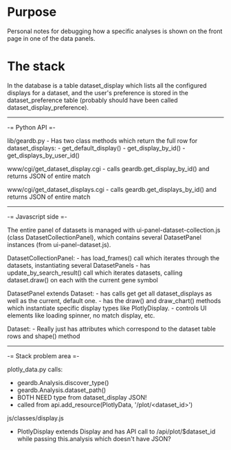 # Purpose

Personal notes for debugging how a specific analyses is shown on the front page in one of the data panels.

# The stack

In the database is a table dataset_display which lists all the configured displays for a dataset, and the user's preference is stored in the dataset_preference table (probably should have been called dataset_display_preference).

----------------
-= Python API =-

lib/geardb.py
    - Has two class methods which return the full row for dataset_displays:
      - get_default_display()
      - get_display_by_id()
      - get_displays_by_user_id()

www/cgi/get_dataset_display.cgi
    - calls geardb.get_display_by_id() and returns JSON of entire match

www/cgi/get_dataset_displays.cgi
    - calls geardb.get_displays_by_id() and returns JSON of entire match

---------------------
-= Javascript side =-

The entire panel of datasets is managed with ui-panel-dataset-collection.js (class DatasetCollectionPanel), which contains several DatasetPanel instances (from ui-panel-dataset.js).

DatasetCollectionPanel:
    - has load_frames() call which iterates through the datasets, instantiating several
      DatasetPanels
    - has update_by_search_result() call which iterates datasets, calling dataset.draw() on
      each with the current gene symbol
    
DatasetPanel extends Dataset:
    - has calls get get all dataset_displays as well as the current, default one.
    - has the draw() and draw_chart() methods which instantiate specific display
      types like PlotlyDisplay.
    - controls UI elements like loading spinner, no match display, etc.

Dataset:
    - Really just has attributes which correspond to the dataset table rows and shape() method

------------------------
-= Stack problem area =-

plotly_data.py calls:
   - geardb.Analysis.discover_type()
   - geardb.Analysis.dataset_path()
   - BOTH NEED type from dataset_display JSON!
   - called from api.add_resource(PlotlyData, '/plot/<dataset_id>')

js/classes/display.js
   - PlotlyDisplay extends Display and has API call to /api/plot/$dataset_id while
     passing this.analysis which doesn't have JSON?
